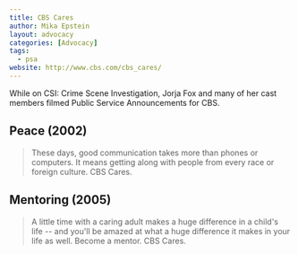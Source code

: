 ```yaml
---
title: CBS Cares
author: Mika Epstein
layout: advocacy
categories: [Advocacy]
tags: 
  - psa
website: http://www.cbs.com/cbs_cares/
---
```


While on CSI: Crime Scene Investigation, Jorja Fox and many of her cast members filmed Public Service Announcements for CBS.

## Peace (2002)

> These days, good communication takes more than phones or computers. It means getting along with people from every race or foreign culture. CBS Cares.

## Mentoring (2005)

> A little time with a caring adult makes a huge difference in a child's life -- and you'll be amazed at what a huge difference it makes in your life as well. Become a mentor. CBS Cares.
